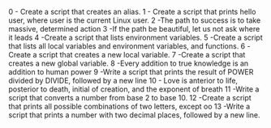 0 - Create a script that creates an alias. 1 - Create a script that prints hello user, where user is the current Linux user. 2 -The path to success is to take massive, determined action 3 -If the path be beautiful, let us not ask where it leads 4 -Create a script that lists environment variables. 5 -Create a script that lists all local variables and environment variables, and functions. 6 -Create a script that creates a new local variable. 7 -Create a script that creates a new global variable. 8 -Every addition to true knowledge is an addition to human power 9 -Write a script that prints the result of POWER divided by DIVIDE, followed by a new line 10 - Love is anterior to life, posterior to death, initial of creation, and the exponent of breath 11 -Write a script that converts a number from base 2 to base 10. 12 -Create a script that prints all possible combinations of two letters, except oo 13 -Write a script that prints a number with two decimal places, followed by a new line.
